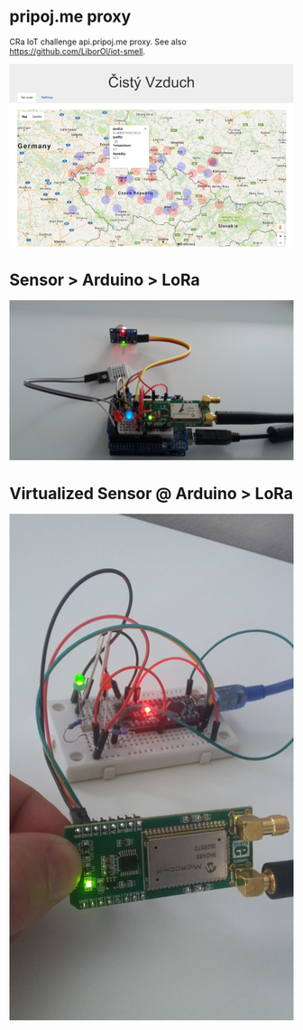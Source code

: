 # pripoj.me proxy

CRa IoT challenge api.pripoj.me proxy. See also https://github.com/LiborOl/iot-smell.

![Screenshot](./doc/cisty-vzduch.png)

# Sensor > Arduino > LoRa

![Sensor](./doc/sensor-arduino-lora.jpg)

# Virtualized Sensor @ Arduino > LoRa

![Sensor](./doc/virtual-arduino-lora.jpg)
